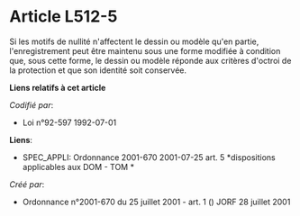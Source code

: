 # Article L512-5

Si les motifs de nullité n'affectent le dessin ou modèle qu'en partie, l'enregistrement peut être maintenu sous une forme
modifiée à condition que, sous cette forme, le dessin ou modèle réponde aux critères d'octroi de la protection et que son
identité soit conservée.

**Liens relatifs à cet article**

_Codifié par_:

  - Loi n°92-597 1992-07-01

**Liens**:

  - SPEC_APPLI: Ordonnance 2001-670 2001-07-25 art. 5 *dispositions applicables aux DOM - TOM *

_Créé par_:

  - Ordonnance n°2001-670 du 25 juillet 2001 - art. 1 () JORF 28 juillet 2001
